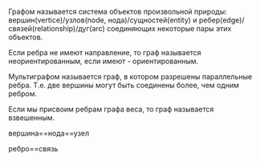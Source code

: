 Графом называется система объектов произвольной природы: вершин(vertice)/узлов(node, нода)/сущностей(entity) и
ребер(edge)/связей(relationship)/дуг(arc) соединяющих некоторые пары этих объектов.

Если ребра не имеют направление, то граф называется неориентированным, если имеют - ориентированным.

Мультиграфом называется граф, в котором разрешены параллельные ребра. 
Т.е. две вершины могут быть соединены более, чем одним ребром.

Если мы присвоим ребрам графа веса, то граф называется взвешенным.

вершина==нода==узел

ребро==связь